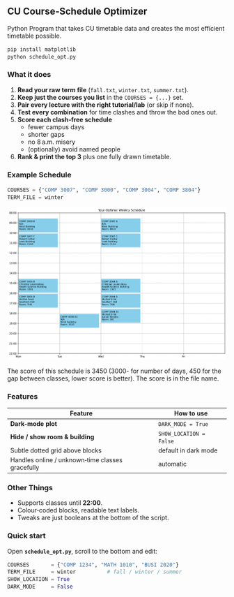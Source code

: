 ## CU Course‑Schedule Optimizer

Python Program that takes CU timetable data and creates the most efficient timetable possible.

~~~bash
pip install matplotlib
python schedule_opt.py
~~~

### What it does

1. **Read your raw term file** (`fall.txt`, `winter.txt`, `summer.txt`).  
2. **Keep just the courses you list** in the `COURSES = {...}` set.  
3. **Pair every lecture with the right tutorial/lab** (or skip if none).  
4. **Test every combination** for time clashes and throw the bad ones out.  
5. **Score each clash‑free schedule**  
   * fewer campus days  
   * shorter gaps  
   * no 8 a.m. misery  
   * (optionally) avoid named people  
6. **Rank & print the top 3** plus one fully drawn timetable.


### Example Schedule

```python
COURSES = {"COMP 3007", "COMP 3000", "COMP 3004", "COMP 3804"}
TERM_FILE = winter
```

<img src="assets/schedule1_3450.png" alt="example-schedule" width="750"/>

The score of this schedule is 3450 (3000- for number of days, 450 for the gap between classes, lower score is better). The score is in the file name.

### Features

| Feature | How to use |
|---------|------------|
| **Dark‑mode plot** | `DARK_MODE = True` |
| **Hide / show room & building** | `SHOW_LOCATION = False` |
| Subtle dotted grid above blocks | default in dark mode |
| Handles online / unknown‑time classes gracefully | automatic |

### Other Things
* Supports classes until **22:00**.    
* Colour‑coded blocks, readable text labels.  
* Tweaks are just booleans at the bottom of the script.  

### Quick start

Open **`schedule_opt.py`**, scroll to the bottom and edit:

~~~python
COURSES       = {"COMP 1234", "MATH 1010", "BUSI 2020"}
TERM_FILE     = winter          # fall / winter / summer
SHOW_LOCATION = True
DARK_MODE     = False
~~~
